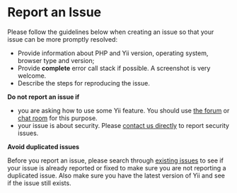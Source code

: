 Report an Issue
===============

Please follow the guidelines below when creating an issue so that your issue can be more promptly resolved:

* Provide information about PHP and Yii version, operating system, browser type and version;
* Provide **complete** error call stack if possible. A screenshot is very welcome.
* Describe the steps for reproducing the issue.

**Do not report an issue if**

* you are asking how to use some Yii feature. You should use [the forum](http://www.yiiframework.com/forum/index.php/forum/42-general-discussions-for-yii-20/) or [chat room](http://www.yiiframework.com/chat/) for this purpose.
* your issue is about security. Please [contact us directly](http://www.yiiframework.com/security/) to report security issues.

**Avoid duplicated issues**

Before you report an issue, please search through [existing issues](https://github.com/yiisoft/yii2/issues) to see if your issue is already reported or fixed to make sure you are not reporting a duplicated issue. Also make sure you have the latest version of Yii and see if the issue still exists.
